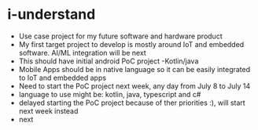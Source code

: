# i-understand
- Use case project for my future software and hardware product
- My first target project to develop is mostly around IoT and embedded software. AI/ML integration will be next
- This should have initial android PoC project -Kotlin/java
- Mobile Apps should be in native language so it can be easily integrated to IoT and embedded apps
- Need to start the PoC project next week, any day from July 8 to July 14
- language to use might be: kotlin, java, typescript and c#
- delayed starting the PoC project because of ther priorities :), will start next week instead
- next
